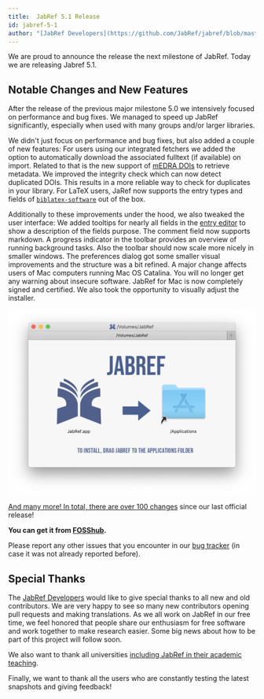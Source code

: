 ```yaml
---
title:  JabRef 5.1 Release 
id: jabref-5-1
author: "[JabRef Developers](https://github.com/JabRef/jabref/blob/master/DEVELOPERS)" 
---
```


We are proud to announce the release the next milestone of JabRef. Today we are releasing Jabref 5.1.

## Notable Changes and New Features

After the release of the previous major milestone 5.0 we intensively focused on performance and bug fixes. We managed to speed up JabRef significantly, especially when used with many groups and/or larger libraries.

We didn't just focus on performance and bug fixes, but also added a couple of new features:
For users using our integrated fetchers we added the option to automatically download the associated fulltext (if available) on import. Related to that is the new support of [mEDRA DOIs](https://www.medra.org/) to retrieve metadata. 
We improved the integrity check which can now detect duplicated DOIs. This results in a more reliable way to check for duplicates in your library.
For LaTeX users, JaRef now supports the entry types and fields of [`biblatex-software`](https://ctan.org/pkg/biblatex-software) out of the box.

Additionally to these improvements under the hood, we also tweaked the user interface:
We added tooltips for nearly all fields in the [entry editor](https://docs.jabref.org/advanced/entryeditor) to show a description of the fields purpose. The comment field now supports markdown.
A progress indicator in the toolbar provides an overview of running background tasks. Also the toolbar should now scale more nicely in smaller windows.
The preferences dialog got some smaller visual improvements and the structure was a bit refined.
A major change affects users of Mac computers running Mac OS Catalina. You will no longer get any warning about insecure software. JabRef for Mac is now completely signed and certified. We also took the opportunity to visually adjust the installer.

![JabRef 5.1 DMG screen](/img/jabref-5-1-macDmg.png)

[And many more! In total, there are over 100 changes](https://github.com/JabRef/jabref/blob/master/CHANGELOG.md) since our last official release!

**You can get it from [FOSShub](https://www.fosshub.com/JabRef.html).**

Please report any other issues that you encounter in our [bug tracker](https://github.com/JabRef/jabref/issues) (in case it was not already reported before).

## Special Thanks

The [JabRef Developers](https://github.com/JabRef/jabref/blob/master/DEVELOPERS) would like to give special thanks to all new and old contributors. We are very happy to see so many new contributors opening pull requests and making translations. As we all work on JabRef in our free time, we feel honored that people share our enthusiasm for free software and work together to make research easier. Some big news about how to be part of this project will follow soon.

We also want to thank all universities [including JabRef in their academic teaching](https://devdocs.jabref.org/teaching).

Finally, we  want to thank all the users who are constantly testing the latest snapshots and giving feedback!
